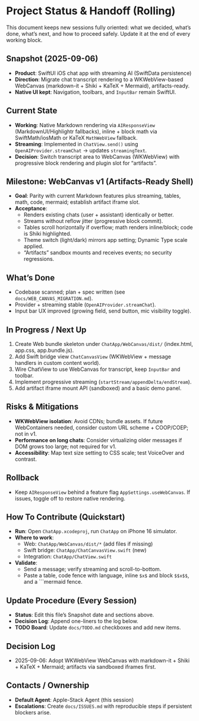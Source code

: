 # Project Status & Handoff (Rolling)

This document keeps new sessions fully oriented: what we decided, what’s done, what’s next, and how to proceed safely. Update it at the end of every working block.

## Snapshot (2025-09-06)
- **Product**: SwiftUI iOS chat app with streaming AI (SwiftData persistence)
- **Direction**: Migrate chat transcript rendering to a WKWebView-based WebCanvas (markdown-it + Shiki + KaTeX + Mermaid), artifacts-ready.
- **Native UI kept**: Navigation, toolbars, and `InputBar` remain SwiftUI.

## Current State
- **Working**: Native Markdown rendering via `AIResponseView` (MarkdownUI/Highlightr fallbacks), inline + block math via SwiftMath/iosMath or KaTeX `MathWebView` fallback.
- **Streaming**: Implemented in `ChatView.send()` using `OpenAIProvider.streamChat` → updates `streamingText`.
- **Decision**: Switch transcript area to WebCanvas (WKWebView) with progressive block rendering and plugin slot for “artifacts”.

## Milestone: WebCanvas v1 (Artifacts‑Ready Shell)
- **Goal**: Parity with current Markdown features plus streaming, tables, math, code, mermaid; establish artifact iframe slot.
- **Acceptance**:
  - Renders existing chats (user + assistant) identically or better.
  - Streams without reflow jitter (progressive block commit).
  - Tables scroll horizontally if overflow; math renders inline/block; code is Shiki highlighted.
  - Theme switch (light/dark) mirrors app setting; Dynamic Type scale applied.
  - “Artifacts” sandbox mounts and receives events; no security regressions.

## What’s Done
- Codebase scanned; plan + spec written (see `docs/WEB_CANVAS_MIGRATION.md`).
- Provider + streaming stable (`OpenAIProvider.streamChat`).
- Input bar UX improved (growing field, send button, mic visibility toggle).

## In Progress / Next Up
1) Create Web bundle skeleton under `ChatApp/WebCanvas/dist/` (index.html, app.css, app.bundle.js).
2) Add Swift bridge view `ChatCanvasView` (WKWebView + message handlers in custom content world).
3) Wire ChatView to use WebCanvas for transcript, keep `InputBar` and toolbar.
4) Implement progressive streaming (`startStream/appendDelta/endStream`).
5) Add artifact iframe mount API (sandboxed) and a basic demo panel.

## Risks & Mitigations
- **WKWebView isolation**: Avoid CDNs; bundle assets. If future WebContainers needed, consider custom URL scheme + COOP/COEP; not in v1.
- **Performance on long chats**: Consider virtualizing older messages if DOM grows too large; not required for v1.
- **Accessibility**: Map text size setting to CSS scale; test VoiceOver and contrast.

## Rollback
- Keep `AIResponseView` behind a feature flag `AppSettings.useWebCanvas`. If issues, toggle off to restore native rendering.

## How To Contribute (Quickstart)
- **Run**: Open `ChatApp.xcodeproj`, run `ChatApp` on iPhone 16 simulator.
- **Where to work**: 
  - Web: `ChatApp/WebCanvas/dist/*` (add files if missing)
  - Swift bridge: `ChatApp/ChatCanvasView.swift` (new)
  - Integration: `ChatApp/ChatView.swift`
- **Validate**:
  - Send a message; verify streaming and scroll-to-bottom.
  - Paste a table, code fence with language, inline `$x$` and block `$$x$$`, and a ```mermaid fence.

## Update Procedure (Every Session)
- **Status**: Edit this file’s Snapshot date and sections above.
- **Decision Log**: Append one-liners to the log below.
- **TODO Board**: Update `docs/TODO.md` checkboxes and add new items.

## Decision Log
- 2025-09-06: Adopt WKWebView WebCanvas with markdown-it + Shiki + KaTeX + Mermaid; artifacts via sandboxed iframes first.

## Contacts / Ownership
- **Default Agent**: Apple-Stack Agent (this session)
- **Escalations**: Create `docs/ISSUES.md` with reproducible steps if persistent blockers arise.

